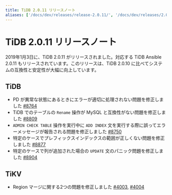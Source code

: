 ```yaml
---
title: TiDB 2.0.11 リリースノート
aliases: ['/docs/dev/releases/release-2.0.11/', '/docs/dev/releases/2.0.11/']
---
```


# TiDB 2.0.11 リリースノート

2019年1月3日に、TiDB 2.0.11 がリリースされました。対応する TiDB Ansible 2.0.11 もリリースされています。このリリースは、TiDB 2.0.10 に比べてシステムの互換性と安定性が大幅に向上しています。

## TiDB

- PD が異常な状態にあるときにエラーが適切に処理されない問題を修正しました [#8764](https://github.com/pingcap/tidb/pull/8764)
- TiDB でのテーブルの `Rename` 操作が MySQL と互換性がない問題を修正しました [#8809](https://github.com/pingcap/tidb/pull/8809)
- `ADMIN CHECK TABLE` 操作を実行中に `ADD INDEX` 文を実行する際に誤ってエラーメッセージが報告される問題を修正しました [#8750](https://github.com/pingcap/tidb/pull/8750)
- 特定のケースでプレフィックスインデックスの範囲が正しくない問題を修正しました [#8877](https://github.com/pingcap/tidb/pull/8877)
- 特定のケースで列が追加された場合の `UPDATE` 文のパニック問題を修正しました [#8904](https://github.com/pingcap/tidb/pull/8904)

## TiKV

- Region マージに関する2つの問題を修正しました [#4003](https://github.com/tikv/tikv/pull/4003), [#4004](https://github.com/tikv/tikv/pull/4004)